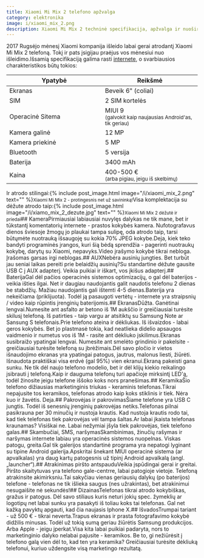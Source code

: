 ```yaml
---
title: Xiaomi Mi Mix 2 telefono apžvalga
category: elektronika
image: i/xiaomi_mix_2.png
description: Xiaomi Mi Mix 2 techninė specifikacija, apžvalga ir nuoširdus verdiktas ar pirkti ar ne iš praktinės patirties.
---
```


2017 Rugsėjo mėnesį Xiaomi kompanija išleido labai gerai atrodantį Xiaomi Mi Mix 2 telefoną. Tokį ir pats įsigijau praėjus vos mėnesiui nuo išleidimo.Išsamią specifikaciją galima rasti [internete](https://www.gsmarena.com/xiaomi_mi_mix_2-8529.php), o svarbiausios charakteristikos būtų tokios:<table width="100%">
  <thead>
    <tr>
      <th width="50%">Ypatybė</th>
      <th>Reikšmė</th>
    </tr>
  </thead>
  <tbody>
    <tr>
      <td>Ekranas</td>
      <td>Beveik 6" (coliai)</td>
    </tr>
    <tr>
      <td>SIM</td>
      <td>2 SIM kortelės</td>
    </tr>
    <tr>
      <td>Operacinė Sitema</td>
      <td>MIUI 9<br/><small>(galvokit kaip naujausias Android'as, tik geriau)</small></td>
    </tr>
    <tr>
      <td>Kamera galinė</td>
      <td>12 MP</td>
    </tr>
    <tr>
      <td>Kamera priekinė</td>
      <td>5 MP</td>
    </tr>
    <tr>
      <td>Bluetooth</td>
      <td>5 versija</td>
    </tr>
    <tr>
      <td>Baterija</td>
      <td>3400 mAh</td>
    </tr>
    <tr>
      <td>Kaina</td>
      <td>400-500 €<br/><small>(arba pigiau, jeigu iš skelbimų)</small></td>
    </tr>
  </tbody>
</table>Ir atrodo stilingai:{% include post_image.html image="/i/xiaomi_mix_2.png" text="" %}<small class="text-muted">Xiaomi Mi Mix 2 - protingesnis net už savininką!</small>Visa komplektacija su dėžute atrodo taip:{% include post_image.html image="/i/xiamo_mix_2_dezute.jpg" text="" %}<small class="text-muted">Xiaomi Mi Mix 2 dėžutė ir priedai</small>## KameraPirmiausiai labiausiai nuvylęs dalykas ne tik mane, bet ir tūkstantį komentatorių internete - prastos kokybės kamera. Nufotografavus dienos šviesoje žmogų jo plaukai tampa sulipę, oda atrodo taip, tarsi būtųmėte nuotrauką išsaugoję su kokia 70% JPEG kokybe.Deja, kiek teko bandyti programinės įrangos, kuri šią bėdą sprendžia - pagerinti nuotraukų kokybę, darytų su Xiaomi, nepavyks.Video įrašymo kokybė tikrai nebloga. Įrašomas garsas irgi neblogas.## AUXNebėra ausinių jungties. Bet turbūt jau seniai laikas pereiti prie belaidžių ausinių?Su standartine dėžute gausite USB C į AUX adapterį. Veikia puikiai ir iškart, vos įkišus adapterį.## BaterijaGal dėl pačios operacinės sistemos optimizacijų, o gal dėl baterijos - veikia išties ilgai. Net ir daugiau naudojantis galit naudotis telefonu 2 dienas be stabdžių. Mažiau naudojantis gali ištemti 4-5 dienas.Baterija yra nekeičiama (priklijuota). Todėl ją pasaugoti vertėtų - internete yra straipsnių / video kaip rūpintis įrenginių baterijomis.## EkranasDūžta. Ganėtinai lengvai.Numesite ant asfalto ar betono iš 1M aukščio ir greičiausiai turėsite skilusį telefoną. Iš patirties - taip vargu ar atsitiktų su Samsung Note ar Sansung S telefonais.Prie telefono ateina ir dėkliukas. Iš išvaizdos - labai geros kokybės. Bet jo plastmasė tokia, kad neatlieka didelio apsaugos vaidmenio ir numetus vos iš 1M - rasite ant dėkliuko įskilimus.Ekranas susibraižo ypatingai lengvai. Numesite ant smelėto grindinio ir pakelsite - greičiausiai turėsite telefoną su įbrėžimais.Dėl savo pločio ir vietos išnaudojimo ekranas yra ypatingai patogus, jautrus, malonus liesti, žiūrėti. Išnaudota praktiškai visa erdvė (gal 95%) vien ekranui.Ekraną pakeisti gana sunku. Ne tik dėl naujo telefono modelio, bet ir dėl klijų kiekio reikalingo įsibrauti į telefoną.Kaip ir dauguma telefonų turi apačioje mirksintį LED'ą, todėl žinosite jeigu telefone iššoko koks nors pranešimas.## KeramikaŠio telefono dižiausias marketinginis triukas - keraminis telefonas.Tikrai nepajusite tos keramikos, telefonas atrodo kaip koks stiklinis ir tiek. Nėra kuo ir žavėtis. Deja.## Pakrovėjas ir pakrovimasŠiame telefone yra USB C jungtis. Todėl iš senesnių įrenginių pakrovėjas netiks.Telefonas pilnai pasikrauna per 30 minučių ir nustoja krautis. Kad nustoja krautis rodo tai, kad tiek telefonas tiek pakrovėjas vėl tampa šaltas.Ar labai įkaista telefonas kraunamas? Visiškai ne. Labai nežymiai įšyla tiek pakrovėjas, tiek telefono galas.## Skambučiai, SMS, naršymasSkambinimas, žinučių rašymas ir naršymas internete labiau yra operacinės sistemos nuopelnas. Viskas patogu, greita.Gal tik galerijos standartinė programa yra nepatogi lyginant su tipine Android galerija.Apskritai šnekant MIUI operacinė sistema (ar apvalkalas) yra daug kartų patogesnis už tipinį Android apvalkalą (angl. „launcher“).## Atrakinimas piršto antspauduVeikia įspūdingai gerai ir greitai. Piršto skaitytuvas yra telefono gale-centrre, labai patogioje vietoje. Telefoną atrakinsite akimirksniu.Tai sakyčiau vienas geriausių dalykų (po baterijos) telefone - telefonas ne tik išlieka saugus (nes užrakintas), bet atrakinimui nesugaišite nė sekundės!## DizainasTelefonas tikrai atrodo kokybiškas, gražus ir patogus. Dėl savo stiliaus kuris neturi jokių spec. žymeklių ar logotipų net labai sunku yra pasakyti iš toliau koks tai telefonas. Gal net kažką pavyktų apgauti, kad čia naujasis Iphone X.## IšvadosTrumpai tariant - už 500 € - tikrai neverta.Trapus ekranas ir prasta fotografavimo kokybė didžilis minusas. Todėl už tokią sumą geriau žiūrėtis Samsung produkcijos. Arba Apple - jeigu įperkat.Visa kita labai puikiai padaryta, nors to marketinginio dalyko nelabai pajusite - keramikos. Be to, gi nežiūrėsit į telefono galą vien dėl to, kad ten yra keramika? Greičiausiai turėsite dėkliuką telefonui, kuriuo uždengsite visą marketingo rezultatą.
